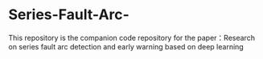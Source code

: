 # Series-Fault-Arc-
This repository is the companion code repository for the paper：Research on series fault arc detection and early warning based on deep learning
